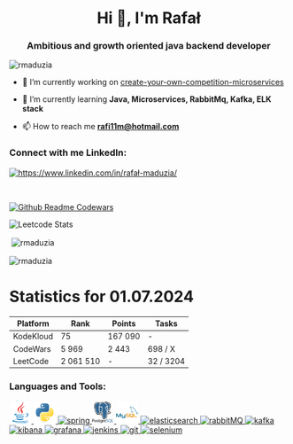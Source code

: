 <h1 align="center">Hi 👋, I'm Rafał</h1>
<h3 align="center">Ambitious and growth oriented java backend developer</h3>

<p align="left"> <img src="https://komarev.com/ghpvc/?username=rmaduzia&label=Profile%20views&color=0e75b6&style=flat" alt="rmaduzia" /> </p>

- 🔭 I’m currently working on [create-your-own-competition-microservices](https://github.com/rmaduzia/create-your-own-competition-microservices)

- 🌱 I’m currently learning **Java, Microservices, RabbitMq, Kafka, ELK stack**

- 📫 How to reach me **rafi11m@hotmail.com**

<h3 align="left">Connect with me LinkedIn:</h3>
<p align="left">
<a href="https://www.linkedin.com/in/rafał-maduzia/" target="blank"><img align="center" src="https://raw.githubusercontent.com/rahuldkjain/github-profile-readme-generator/master/src/images/icons/Social/linked-in-alt.svg" alt="https://www.linkedin.com/in/rafał-maduzia/" height="30" width="40" /></a>
</p>
</br>


[![Github Readme Codewars](https://codewars-stats-ignacio-cuadra.vercel.app/?username=rmaduzia&theme=dark)](https://github.com/ignacio-cuadra/github-readme-codewars)

![Leetcode Stats](https://leetcard.jacoblin.cool/rafi11m?ext=heatmap&theme=dark)

</p><p>&nbsp;<img align="center" src="https://github-readme-stats.vercel.app/api?username=rmaduzia&show_icons=true&locale=en&theme=dark" alt="rmaduzia" /></p>

<p><img align="center" src="https://github-readme-streak-stats.herokuapp.com/?user=rmaduzia&theme=dark" alt="rmaduzia" /></p>

# Statistics for 01.07.2024

| Platform   | Rank     | Points  | Tasks       |
|------------|----------|---------|-------------|
| KodeKloud  | 75       | 167 090 | -           |
| CodeWars   | 5 969    | 2 443   | 698 / X     |
| LeetCode   | 2 061 510| -       | 32 / 3204   |




<h3 align="left">Languages and Tools:</h3>
<p align="left">
<a href="https://www.java.com" target="_blank"> <img src="https://raw.githubusercontent.com/devicons/devicon/master/icons/java/java-original.svg" alt="java" width="40" height="40"/> </a>
<a href="https://www.python.org" target="_blank"> <img src="https://raw.githubusercontent.com/devicons/devicon/master/icons/python/python-original.svg" alt="python" width="40" height="40"/> </a>
<a href="https://spring.io/" target="_blank"> <img src="https://www.vectorlogo.zone/logos/springio/springio-icon.svg" alt="spring" width="40" height="40"/> </a>
<a href="https://www.postgresql.org" target="_blank"> <img src="https://raw.githubusercontent.com/devicons/devicon/master/icons/postgresql/postgresql-original-wordmark.svg" alt="postgresql" width="40" height="40"/> </a>
<a href="https://www.mysql.com/" target="_blank"> <img src="https://raw.githubusercontent.com/devicons/devicon/master/icons/mysql/mysql-original-wordmark.svg" alt="mysql" width="40" height="40"/> </a>
 <a href="https://www.elastic.co" target="_blank"> <img src="https://www.vectorlogo.zone/logos/elastic/elastic-icon.svg" alt="elasticsearch" width="40" height="40"/> </a>
<a href="https://www.rabbitmq.com" target="_blank"> <img src="https://www.vectorlogo.zone/logos/rabbitmq/rabbitmq-icon.svg" alt="rabbitMQ" width="40" height="40"/> </a>
<a href="https://kafka.apache.org/" target="_blank"> <img src="https://www.vectorlogo.zone/logos/apache_kafka/apache_kafka-icon.svg" alt="kafka" width="40" height="40"/> </a>
<a href="https://www.elastic.co/kibana" target="_blank"> <img src="https://www.vectorlogo.zone/logos/elasticco_kibana/elasticco_kibana-icon.svg" alt="kibana" width="40" height="40"/> </a>
<a href="https://grafana.com" target="_blank"> <img src="https://www.vectorlogo.zone/logos/grafana/grafana-icon.svg" alt="grafana" width="40" height="40"/> </a>
<a href="https://www.jenkins.io" target="_blank"> <img src="https://www.vectorlogo.zone/logos/jenkins/jenkins-icon.svg" alt="jenkins" width="40" height="40"/> </a>
<a href="https://git-scm.com/" target="_blank"> <img src="https://www.vectorlogo.zone/logos/git-scm/git-scm-icon.svg" alt="git" width="40" height="40"/> </a>
<a href="https://www.selenium.dev" target="_blank"> <img src="https://raw.githubusercontent.com/detain/svg-logos/780f25886640cef088af994181646db2f6b1a3f8/svg/selenium-logo.svg" alt="selenium" width="40" height="40"/> </a>







